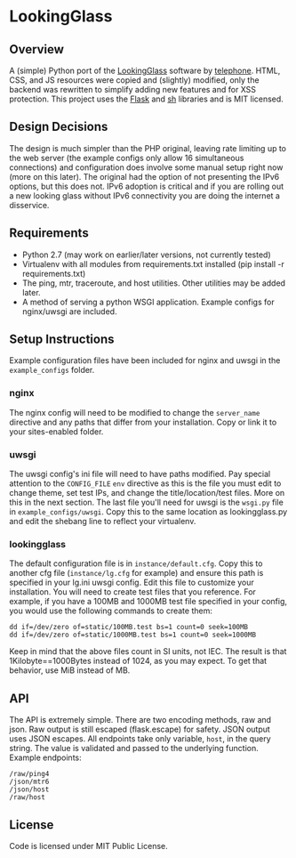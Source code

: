 # LookingGlass

## Overview
A \(simple\) Python port of the [LookingGlass](https://github.com/telephone/LookingGlass) software by [telephone](https://github.com/telephone).  HTML, CSS, and JS resources were copied and \(slightly\) modified, only the backend was rewritten to simplify adding new features and for XSS protection.  This project uses the [Flask](http://flask.pocoo.org/) and [sh](https://amoffat.github.io/sh/) libraries and is MIT licensed.

## Design Decisions
The design is much simpler than the PHP original, leaving rate limiting up to the web server \(the example configs only allow 16 simultaneous connections\) and configuration does involve some manual setup right now \(more on this later\).  The original had the option of not presenting the IPv6 options, but this does not.  IPv6 adoption is critical and if you are rolling out a new looking glass without IPv6 connectivity you are doing the internet a disservice.

## Requirements
* Python 2.7 (may work on earlier/later versions, not currently tested)
* Virtualenv with all modules from requirements.txt installed (pip install -r requirements.txt)
* The ping, mtr, traceroute, and host utilities.  Other utilities may be added later.
* A method of serving a python WSGI application.  Example configs for nginx/uwsgi are included.

## Setup Instructions
Example configuration files have been included for nginx and uwsgi in the `example_configs` folder.

### nginx
The nginx config will need to be modified to change the `server_name` directive and any paths that differ from your installation.  Copy or link it to your sites-enabled folder.

### uwsgi
The uwsgi config's ini file will need to have paths modified.  Pay special attention to the `CONFIG_FILE` `env` directive as this is the file you must edit to change theme, set test IPs, and change the title/location/test files.  More on this in the next section.  The last file you'll need for uwsgi is the `wsgi.py` file in `example_configs/uwsgi`.  Copy this to the same location as lookingglass.py and edit the shebang line to reflect your virtualenv.

### lookingglass
The default configuration file is in `instance/default.cfg`.  Copy this to another cfg file \(`instance/lg.cfg` for example\) and ensure this path is specified in your lg.ini uwsgi config.  Edit this file to customize your installation.  You will need to create test files that you reference.  For example, if you have a 100MB and 1000MB test file specified in your config, you would use the following commands to create them:

    dd if=/dev/zero of=static/100MB.test bs=1 count=0 seek=100MB
    dd if=/dev/zero of=static/1000MB.test bs=1 count=0 seek=1000MB

Keep in mind that the above files count in SI units, not IEC.  The result is that 1Kilobyte==1000Bytes instead of 1024, as you may expect.  To get that behavior, use MiB instead of MB.

## API
The API is extremely simple.  There are two encoding methods, raw and json.  Raw output is still escaped \(flask.escape\) for safety.  JSON output uses JSON escapes.  All endpoints take only variable, `host`, in the query string.  The value is validated and passed to the underlying function.  Example endpoints:

    /raw/ping4
    /json/mtr6
    /json/host
    /raw/host

## License
Code is licensed under MIT Public License.
